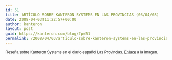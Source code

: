 ```yaml
---
id: 51
title: ARTÍCULO SOBRE KANTERON SYSTEMS EN LAS PROVINCIAS (03/04/08)
date: 2008-04-03T11:22:57+00:00
author: kanteron
layout: post
guid: https://kanteron.com/blog/?p=51
permalink: /2008/04/03/articulo-sobre-kanteron-systems-en-las-provincias-030408/
---
```

<p style="font: normal normal normal 12px/normal Helvetica;margin: 0px">
  Reseña sobre Kanteron Systems en el diario español Las Provincias. <a href="https://farm4.static.flickr.com/3105/2436927758_3ecdebc0ef_b.jpg">Enlace</a> a la imagen.
</p>